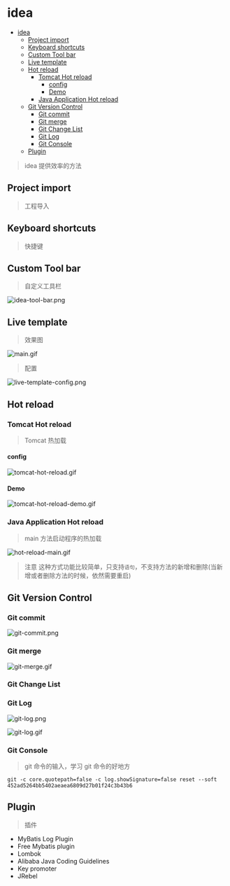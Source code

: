 # idea

- [idea](#idea)
  - [Project import](#project-import)
  - [Keyboard shortcuts](#keyboard-shortcuts)
  - [Custom Tool bar](#custom-tool-bar)
  - [Live template](#live-template)
  - [Hot reload](#hot-reload)
    - [Tomcat Hot reload](#tomcat-hot-reload)
      - [config](#config)
      - [Demo](#demo)
    - [Java Application Hot reload](#java-application-hot-reload)
  - [Git Version Control](#git-version-control)
    - [Git commit](#git-commit)
    - [Git merge](#git-merge)
    - [Git Change List](#git-change-list)
    - [Git Log](#git-log)
    - [Git Console](#git-console)
  - [Plugin](#plugin)

> idea 提供效率的方法

## Project import

> 工程导入

## Keyboard shortcuts

> 快捷键

## Custom Tool bar

> 自定义工具栏

![idea-tool-bar.png](./images/idea-tool-bar.png)

## Live template

> 效果图

![main.gif](./images/main.gif)

> 配置

![live-template-config.png](./images/live-template-config.png)

## Hot reload

### Tomcat Hot reload

> Tomcat 热加载

#### config

![tomcat-hot-reload.gif](./images/tomcat-hot-reload.gif)

#### Demo

![tomcat-hot-reload-demo.gif](./images/tomcat-hot-reload-demo.gif)

### Java Application Hot reload

> main 方法启动程序的热加载

![hot-reload-main.gif](./images/hot-reload-main.gif)

> 注意 这种方式功能比较简单，只支持`语句`，不支持方法的新增和删除(当新增或者删除方法的时候，依然需要重启)

## Git Version Control

### Git commit

![git-commit.png](./images/git-commit.png)

### Git merge

![git-merge.gif](./images/git-merge.gif)

### Git Change List

### Git Log

![git-log.png](./images/git-log.png)

![git-log.gif](./images/git-log.gif)

### Git Console

> git 命令的输入，学习 git 命令的好地方

```log
git -c core.quotepath=false -c log.showSignature=false reset --soft 452ad5264bb5402aeaea6809d27b01f24c3b43b6
```

## Plugin

> 插件

- MyBatis Log Plugin
- Free Mybatis plugin
- Lombok
- Alibaba Java Coding Guidelines
- Key promoter
- JRebel
